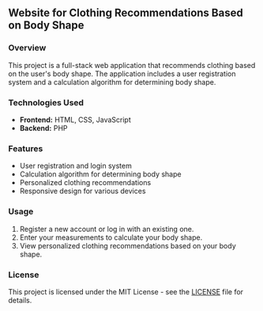 ## Website for Clothing Recommendations Based on Body Shape

### Overview
This project is a full-stack web application that recommends clothing based on the user's body shape. The application includes a user registration system and a calculation algorithm for determining body shape.

### Technologies Used
- **Frontend:** HTML, CSS, JavaScript
- **Backend:** PHP

### Features
- User registration and login system
- Calculation algorithm for determining body shape
- Personalized clothing recommendations
- Responsive design for various devices

### Usage
1. Register a new account or log in with an existing one.
2. Enter your measurements to calculate your body shape.
3. View personalized clothing recommendations based on your body shape.

### License
This project is licensed under the MIT License - see the [LICENSE](LICENSE) file for details.
